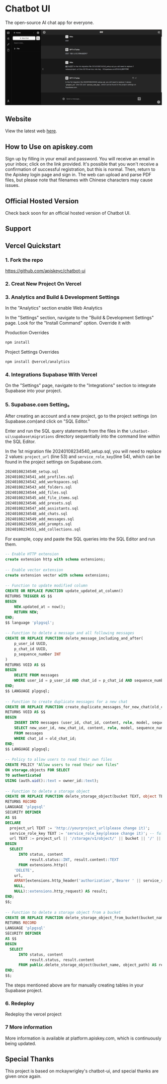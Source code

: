 # Chatbot UI

The open-source AI chat app for everyone.

![Chatbot UI](./public/readme/Snipaste.jpg)

## Website

View the latest web [here](https://apiskey.com/).

## How to Use on apiskey.com

Sign up by filling in your email and password. You will receive an email in your inbox; click on the link provided. It's possible that you won't receive a confirmation of successful registration, but this is normal.
Then, return to the Apiskey login page and sign in. The web can upload and parse PDF files, but please note that filenames with Chinese characters may cause issues.

## Official Hosted Version

Check back soon for an official hosted version of Chatbot UI.

## Support

## Vercel Quickstart

### 1. Fork the repo

https://github.com/apiskeyc/chatbot-ui

### 2. Creat New Project On Vercel


### 3. Analytics and Build & Development Settings

In the "Analytics" section enable Web Analytics

In the "Settings" section, navigate to the "Build & Development Settings" page. Look for the "Install Command" option. Override it with 

Production Overrides

```bash
npm install
```

Project Settings Overrides

```bash
npm install @vercel/analytics
```

### 4. Integrations Supabase With Vercel

On the "Settings" page, navigate to the "Integrations" section to integrate Supabase into your project.

### 5. Supabase.com Setting。

After creating an account and a new project, go to the project settings (on Supabase.com)and click on "SQL Editor."

Enter and run the SQL query statements from the files in the `\chatbot-ui\supabase\migrations` directory sequentially into the command line within the SQL Editor.

In the 1st migration file 20240108234540_setup.sql, you will need to replace 2 values: `project_url` (line 53) and `service_role_key`(line 54), which can be found in the project settings on Supabase.com.

```bash
20240108234540_setup.sql
20240108234541_add_profiles.sql
20240108234542_add_workspaces.sql
20240108234543_add_folders.sql
20240108234544_add_files.sql
20240108234545_add_file_items.sql
20240108234546_add_presets.sql
20240108234547_add_assistants.sql
20240108234548_add_chats.sql
20240108234549_add_messages.sql
20240108234550_add_prompts.sql
20240108234551_add_collections.sql
```

For example, copy and paste the SQL queries into the SQL Editor and run them.

```sql
-- Enable HTTP extension
create extension http with schema extensions;

-- Enable vector extension
create extension vector with schema extensions;

-- Function to update modified column
CREATE OR REPLACE FUNCTION update_updated_at_column()
RETURNS TRIGGER AS $$
BEGIN
    NEW.updated_at = now(); 
    RETURN NEW; 
END;
$$ language 'plpgsql';

-- Function to delete a message and all following messages
CREATE OR REPLACE FUNCTION delete_message_including_and_after(
    p_user_id UUID, 
    p_chat_id UUID, 
    p_sequence_number INT
)
RETURNS VOID AS $$
BEGIN
    DELETE FROM messages 
    WHERE user_id = p_user_id AND chat_id = p_chat_id AND sequence_number >= p_sequence_number;
END;
$$ LANGUAGE plpgsql;

-- Function to create duplicate messages for a new chat
CREATE OR REPLACE FUNCTION create_duplicate_messages_for_new_chat(old_chat_id UUID, new_chat_id UUID, new_user_id UUID)
RETURNS VOID AS $$
BEGIN
    INSERT INTO messages (user_id, chat_id, content, role, model, sequence_number, tokens, created_at, updated_at)
    SELECT new_user_id, new_chat_id, content, role, model, sequence_number, tokens, CURRENT_TIMESTAMP, CURRENT_TIMESTAMP
    FROM messages
    WHERE chat_id = old_chat_id;
END;
$$ LANGUAGE plpgsql;

-- Policy to allow users to read their own files
CREATE POLICY "Allow users to read their own files"
ON storage.objects FOR SELECT
TO authenticated
USING (auth.uid()::text = owner_id::text);

-- Function to delete a storage object
CREATE OR REPLACE FUNCTION delete_storage_object(bucket TEXT, object TEXT, OUT status INT, OUT content TEXT)
RETURNS RECORD
LANGUAGE 'plpgsql'
SECURITY DEFINER
AS $$
DECLARE
  project_url TEXT := 'http://yourproject_url(please change it)';
  service_role_key TEXT := 'service_role_key(please change it)'; -- full access needed for http request to storage
  url TEXT := project_url || '/storage/v1/object/' || bucket || '/' || object;
BEGIN
  SELECT
      INTO status, content
           result.status::INT, result.content::TEXT
      FROM extensions.http((
    'DELETE',
    url,
    ARRAY[extensions.http_header('authorization','Bearer ' || service_role_key)],
    NULL,
    NULL)::extensions.http_request) AS result;
END;
$$;

-- Function to delete a storage object from a bucket
CREATE OR REPLACE FUNCTION delete_storage_object_from_bucket(bucket_name TEXT, object_path TEXT, OUT status INT, OUT content TEXT)
RETURNS RECORD
LANGUAGE 'plpgsql'
SECURITY DEFINER
AS $$
BEGIN
  SELECT
      INTO status, content
           result.status, result.content
      FROM public.delete_storage_object(bucket_name, object_path) AS result;
END;
$$;
```

The steps mentioned above are for manually creating tables in your Supabase project.

### 6. Redeploy

Redeploy the vercel project

### 7 More information 

More information is available at platform.apiskey.com, which is continuously being updated.

## Special Thanks

This project is based on mckaywrigley's chatbot-ui, and special thanks are given once again.